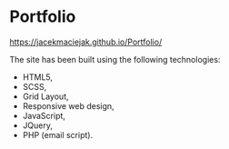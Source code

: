 # Portfolio

https://jacekmaciejak.github.io/Portfolio/

The site has been built using the following technologies:

   - HTML5,
   - SCSS,
   - Grid Layout,
   - Responsive web design,
   - JavaScript,
   - JQuery,
   - PHP (email script).
